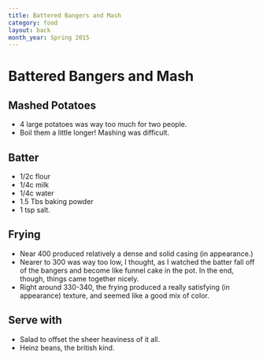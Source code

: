 ```yaml
---
title: Battered Bangers and Mash
category: food
layout: back
month_year: Spring 2015
---
```


# Battered Bangers and Mash

## Mashed Potatoes
* 4 large potatoes was way too much for two people.
* Boil them a little longer! Mashing was difficult.

## Batter
* 1/2c flour
* 1/4c milk
* 1/4c water
* 1.5 Tbs baking powder
* 1 tsp salt.

## Frying
* Near 400 produced relatively a dense and solid casing (in appearance.)
* Nearer to 300 was way too low, I thought, as I watched the batter fall off of the bangers and become like funnel cake in the pot. In the end, though, things came together nicely.
* Right around 330-340, the frying produced a really satisfying (in appearance) texture, and seemed like a good mix of color.

## Serve with
* Salad to offset the sheer heaviness of it all.
* Heinz beans, the british kind.

